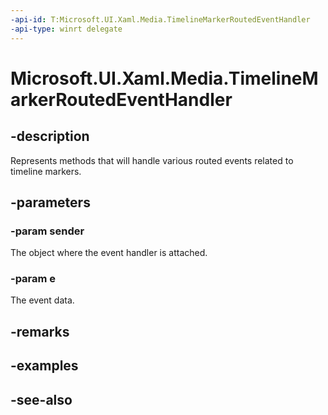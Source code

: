 ```yaml
---
-api-id: T:Microsoft.UI.Xaml.Media.TimelineMarkerRoutedEventHandler
-api-type: winrt delegate
---
```

<!-- Delegate syntax.
public delegate void TimelineMarkerRoutedEventHandler(System.Object sender, Windows.UI.Xaml.Media.TimelineMarkerRoutedEventArgs e)
-->
# Microsoft.UI.Xaml.Media.TimelineMarkerRoutedEventHandler

## -description
Represents methods that will handle various routed events related to timeline markers.

## -parameters
### -param sender
The object where the event handler is attached.

### -param e
The event data.


## -remarks

## -examples

## -see-also
